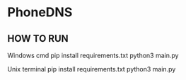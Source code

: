 # PhoneDNS


**HOW TO RUN**
------------
Windows cmd
pip install requirements.txt
python3 main.py

Unix terminal
pip install requirements.txt
python3 main.py
